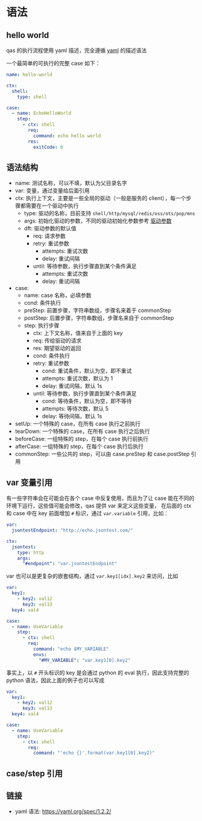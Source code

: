 # 语法

## hello world

qas 的执行流程使用 yaml 描述，完全遵循 [yaml](https://yaml.org/spec/1.2.2/) 的描述语法

一个最简单的可执行的完整 case 如下：

```yaml
name: hello-world

ctx:
  shell:
    type: shell

case:
  - name: EchoHelloWorld
    step:
      - ctx: shell
        req:
          command: echo hello world
        res:
          exitCode: 0
```

## 语法结构

- name: 测试名称，可以不填，默认为父目录名字
- var: 变量，通过变量给后面引用
- ctx: 执行上下文，主要是一些全局的驱动（一般是服务的 client），每一个步骤都需要在一个驱动中执行
    - type: 驱动的名称，目前支持 `shell/http/mysql/redis/oss/ots/pop/mns`
    - args: 初始化驱动的参数，不同的驱动初始化参数参考 [驱动参数](/docs/用户指南/驱动参数.md)
    - dft: 驱动参数的默认值
        - req: 请求参数
        - retry: 重试参数
            - attempts: 重试次数
            - delay: 重试间隔
        - until: 等待参数，执行步骤直到某个条件满足
            - attempts: 重试次数
            - delay: 重试间隔
- case:
    - name: case 名称，必填参数
    - cond: 条件执行
    - preStep: 前置步骤，字符串数组，步骤名来着于 commonStep
    - postStep: 后置步骤，字符串数组，步骤名来自于 commonStep
    - step: 执行步骤
        - ctx: 上下文名称，值来自于上面的 key
        - req: 传给驱动的请求
        - res: 期望驱动的返回
        - cond: 条件执行
        - retry: 重试参数
            - cond: 重试条件，默认为空，即不重试
            - attempts: 重试次数，默认为 1
            - delay: 重试间隔，默认 1s
        - until: 等待参数，执行步骤直到某个条件满足
            - cond: 等待条件，默认为空，即不等待
            - attempts: 等待次数，默认 5
            - delay: 等待间隔，默认 1s
- setUp: 一个特殊的 case，在所有 case 执行之前执行
- tearDown: 一个特殊的 case，在所有 case 执行之后执行
- beforeCase: 一组特殊的 step，在每个 case 执行前执行
- afterCase: 一组特殊的 step，在每个 case 执行后执行
- commonStep: 一些公共的 step，可以由 case.preStep 和 case.postStep 引用

## var 变量引用

有一些字符串会在可能会在各个 case 中反复使用，而且为了让 case 能在不同的环境下运行，这些值可能会修改，qas 提供 var 来定义这些变量，
在后面的 ctx 和 case 中在 key 前面增加 `#` 标识，通过 `var.variable` 引用，比如：

```yaml
var:
  jsontestEndpoint: "http://echo.jsontest.com/"

ctx:
  jsontest:
    type: http
    args:
      "#endpoint": "var.jsontestEndpoint"
```

var 也可以是更复杂的嵌套结构，通过 `var.key1[idx].key2` 来访问，比如

```yaml
var:
  key1:
    - key2: val12
      key3: val13
  key4: val4

case:
  - name: UseVariable
    step:
      - ctx: shell
        req:
          command: "echo $MY_VARIABLE"
          envs:
            "#MY_VARIABLE": "var.key1[0].key2"
```

事实上，以 `#` 开头标识的 key 是会通过 python 的 eval 执行，因此支持完整的 python 语法，因此上面的例子也可以写成

```yaml
var:
  key1:
    - key2: val12
      key3: val13
  key4: val4

case:
  - name: UseVariable
    step:
      - ctx: shell
        req:
          command: "'echo {}'.format(var.key1[0].key2)"
```

## case/step 引用



## 链接

- yaml 语法: <https://yaml.org/spec/1.2.2/>
